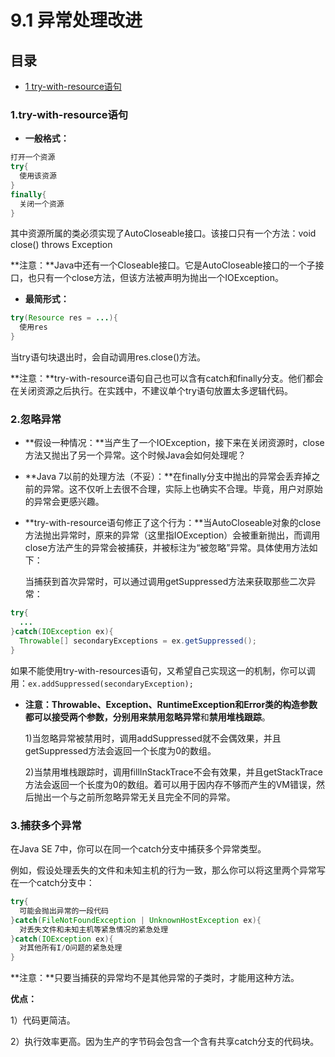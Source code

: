 # 9.1 异常处理改进

## 目录
* <a href="#1-try-with-resource语句">1 try-with-resource语句</a>



### 1.try-with-resource语句
* **一般格式：**
```java
打开一个资源
try{
  使用该资源
}
finally{
  关闭一个资源
}
```
其中资源所属的类必须实现了AutoCloseable接口。该接口只有一个方法：void close() throws Exception

 **注意：**Java中还有一个Closeable接口。它是AutoCloseable接口的一个子接口，也只有一个close方法，但该方法被声明为抛出一个IOException。

* **最简形式：**
```java
try(Resource res = ...){
  使用res
}
```
当try语句块退出时，会自动调用res.close()方法。

 **注意：**try-with-resource语句自己也可以含有catch和finally分支。他们都会在关闭资源之后执行。在实践中，不建议单个try语句放置太多逻辑代码。

### 2.忽略异常
* **假设一种情况：**当产生了一个IOException，接下来在关闭资源时，close方法又抛出了另一个异常。这个时候Java会如何处理呢？

* **Java 7以前的处理方法（不妥）：**在finally分支中抛出的异常会丢弃掉之前的异常。这不仅听上去很不合理，实际上也确实不合理。毕竟，用户对原始的异常会更感兴趣。

* **try-with-resource语句修正了这个行为：**当AutoCloseable对象的close方法抛出异常时，原来的异常（这里指IOException）会被重新抛出，而调用close方法产生的异常会被捕获，并被标注为“被忽略”异常。具体使用方法如下：

  当捕获到首次异常时，可以通过调用getSuppressed方法来获取那些二次异常：
```java
try{
  ...
}catch(IOException ex){
  Throwable[] secondaryExceptions = ex.getSuppressed();
}
```
如果不能使用try-with-resources语句，又希望自己实现这一的机制，你可以调用：```ex.addSuppressed(secondaryException);```

* **注意：**Throwable、Exception、RuntimeException和Error类的构造参数都可以接受两个参数，分别用来**禁用忽略异常**和**禁用堆栈跟踪**。

  1)当忽略异常被禁用时，调用addSuppressed就不会偶效果，并且getSuppressed方法会返回一个长度为0的数组。

  2)当禁用堆栈跟踪时，调用fillInStackTrace不会有效果，并且getStackTrace方法会返回一个长度为0的数组。着可以用于因内存不够而产生的VM错误，然后抛出一个与之前所忽略异常无关且完全不同的异常。

### 3.捕获多个异常
在Java SE 7中，你可以在同一个catch分支中捕获多个异常类型。

例如，假设处理丢失的文件和未知主机的行为一致，那么你可以将这里两个异常写在一个catch分支中：
```Java
try{
  可能会抛出异常的一段代码
}catch(FileNotFoundException | UnknownHostException ex){
  对丢失文件和未知主机等紧急情况的紧急处理
}catch(IOException ex){
  对其他所有I/O问题的紧急处理
}
```
**注意：**只要当捕获的异常均不是其他异常的子类时，才能用这种方法。

**优点：**

1）代码更简洁。

2）执行效率更高。因为生产的字节码会包含一个含有共享catch分支的代码块。
